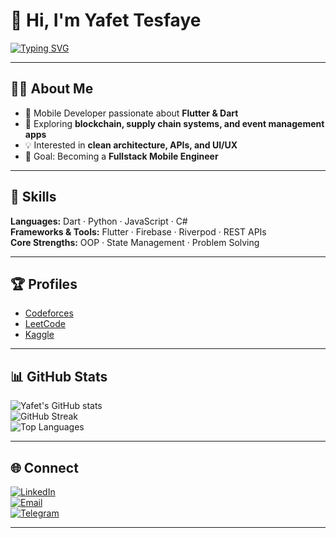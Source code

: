 
# 👋 Hi, I'm Yafet Tesfaye  

[![Typing SVG](https://readme-typing-svg.herokuapp.com?color=%2300C853&lines=Mobile+Developer;Software+Engineer;Flutter+%7C+Dart+%7C+Firebase;Open+Source+Contributor)](https://git.io/typing-svg)

---

## 👨‍💻 About Me
- 📱 Mobile Developer passionate about **Flutter & Dart**  
- 🚀 Exploring **blockchain, supply chain systems, and event management apps**  
- 💡 Interested in **clean architecture, APIs, and UI/UX**  
- 🎯 Goal: Becoming a **Fullstack Mobile Engineer**  

---

## 🚀 Skills
**Languages:** Dart · Python · JavaScript · C#  
**Frameworks & Tools:** Flutter · Firebase · Riverpod · REST APIs  
**Core Strengths:** OOP · State Management · Problem Solving  

---

## 🏆 Profiles
- [Codeforces](https://codeforces.com/)  
- [LeetCode](https://leetcode.com/)  
- [Kaggle](https://www.kaggle.com/)  

---

## 📊 GitHub Stats
![Yafet's GitHub stats](https://github-readme-stats.vercel.app/api?username=yaftes&show_icons=true&theme=radical)  
![GitHub Streak](https://streak-stats.demolab.com/?user=yaftes&theme=radical)  
![Top Languages](https://github-readme-stats.vercel.app/api/top-langs/?username=yaftes&layout=compact&theme=radical)  

---

## 🌐 Connect
[![LinkedIn](https://img.shields.io/badge/LinkedIn-blue?logo=linkedin&logoColor=white)](https://linkedin.com/in/YOUR_LINKEDIN)  
[![Email](https://img.shields.io/badge/Email-D14836?logo=gmail&logoColor=white)](mailto:YOUR_EMAIL)  
[![Telegram](https://img.shields.io/badge/Telegram-0088cc?logo=telegram&logoColor=white)](https://t.me/YOUR_TELEGRAM)  

---
